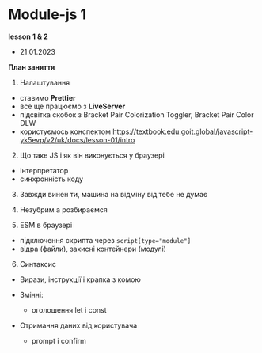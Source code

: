 # Module-js 1
**lesson**
**1 & 2**
- 21.01.2023

**План заняття** 
1) Налаштування
- ставимо **Prettier**
- все ще працюємо з **LiveServer**
- підсвітка скобок з Bracket Pair Colorization Toggler, Bracket Pair Color DLW
- користуємось конспектом https://textbook.edu.goit.global/javascript-yk5evp/v2/uk/docs/lesson-01/intro

2) Що таке JS і як він виконується у браузері
- інтерпретатор
- синхронність коду

3) Завжди винен ти, машина на відміну від тебе не думає

4) Незубрим а розбираємся

5) ESM в браузері
- підключення скрипта через `script[type="module"]`
- відра (файли), захисні контейнери (модулі)

6) Синтаксис
* Вирази, інструкції і крапка з комою

* Змінні:
    - оголошення let і const
  
 * Отримання даних від користувача
    - prompt і confirm



